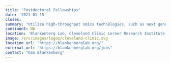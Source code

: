 ```yaml
---
title: "Postdoctoral Fellowships"
date: '2021-01-15'
closes: 
summary: "Utilize high-throughput omics technologies, such as next generation sequencing, and data-intensive computing to explore biomedical research questions."
continent: NA
location: 'Blankenberg Lab, Cleveland Clinic Lerner Research Institute, Cleveland, Ohio, United States'
image: /src/images/logos/cleveland-clinic.svg
location_url: "https://blankenberglab.org/"
external_url: "https://blankenberglab.org/jobs"
contact: "Dan Blankenberg"
---
```

